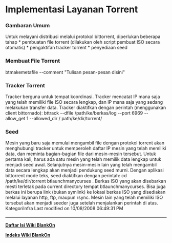 # Implementasi Layanan Torrent
### Gambaran Umum
Untuk melayani distribusi melalui protokol bittorrent, diperlukan beberapa
tahap
    * pembuatan file torrent (dilakukan oleh script pembuat ISO secara
      otomatis)
    * pengaktifan tracker torrent
    * penyediaan seed
### Membuat File Torrent
btmakemetafile <trackerurl> <file> --comment "Tulisan pesan-pesan disini"
### Tracker Torrent
Tracker berguna untuk tempat koordinasi. Tracker mencatat IP mana saja yang
telah memiliki file ISO secara lengkap, dan IP mana saja yang sedang melakukan
transfer data.
Tracker diaktifkan dengan perintah (menggunakan client bittornado):
bttrack --dfile /path/ke/berkas/log --port 6969 --allow_get 1 --allowed_dir /
path/ke/dir/torrent/
### Seed
Mesin yang baru saja memulai mengambil file dengan protokol torrent akan
menghubungi tracker untuk memperoleh daftar IP mesin yang telah memiliki data,
dan meminta bagian-bagian file dari mesin-mesin tersebut. Untuk pertama kali,
harus ada satu mesin yang telah memilik data lengkap untuk menjadi seed awal.
Selanjutnya mesin-mesin lain yang telah mengambil data secara lengkap akan
menjadi pendukung seed murni.
Dengan aplikasi bittorrent mode teks, seed diaktifkan dengan perintah:
cd /path/ke/dir/torrent
btlaunchmanycurses .
Berkas ISO yang akan disebarkan mesti terletak pada current directory tempat
btlaunchmanycurses. Bisa juga berkas ini berupa link (bukan symlink) ke lokasi
berkas ISO yang disediakan melalui layanan http, ftp, maupun rsync.
Mesin lain yang telah memiliki ISO tersebut akan menjadi seeder juga setelah
menjalankan perintah di atas.
KategoriInfra
Last modified on 10/08/2008 06:49:31 PM
#### 
    
 
 
 
 
 
---
[**Daftar Isi Wiki BlankOn**](/DaftarIsi/README.md)
 
[**Indeks Wiki BlankOn**](/Indeks.md)
